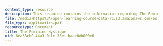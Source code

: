 ```yaml
---
content_type: resource
description: This resource contains the information regarding The Feminine Mystique.
file: /media/https%3A/open-learning-course-data-rc.s3.amazonaws.com/es-242-gender-issues-in-academics-and-academia-spring-2004/6ea33cb044a30a1c35efbaae0db000e6_MITES_242S04_ses8.pdf
file_type: application/pdf
resourcetype: Document
title: The Feminine Mystique
uid: 6ea33cb0-44a3-0a1c-35ef-baae0db000e6
---
```

